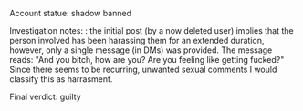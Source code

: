 Account statue: shadow banned                         

Investigation notes: : the initial post (by a now deleted user) implies that the person involved has been harassing them for an extended duration, however, only a single message (in DMs) was provided. The message reads: "And you bitch, how are you? Are you feeling like getting fucked?" Since there seems to be recurring, unwanted sexual comments I would classify this as harrasment.

Final verdict: guilty
